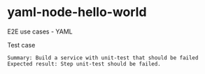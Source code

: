 # yaml-node-hello-world
E2E use cases - YAML

Test case
```
Summary: Build a service with unit-test that should be failed
Expected result: Step unit-test should be failed.
```
